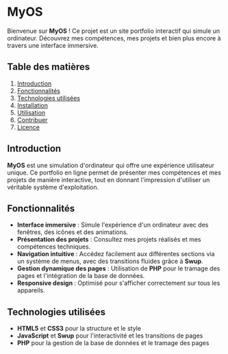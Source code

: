 # MyOS

Bienvenue sur **MyOS** ! Ce projet est un site portfolio interactif qui simule un ordinateur. Découvrez mes compétences, mes projets et bien plus encore à travers une interface immersive.

## Table des matières

1. [Introduction](#introduction)
2. [Fonctionnalités](#fonctionnalités)
3. [Technologies utilisées](#technologies-utilisées)
4. [Installation](#installation)
5. [Utilisation](#utilisation)
6. [Contribuer](#contribuer)
7. [Licence](#licence)

## Introduction

**MyOS** est une simulation d'ordinateur qui offre une expérience utilisateur unique. Ce portfolio en ligne permet de présenter mes compétences et mes projets de manière interactive, tout en donnant l'impression d'utiliser un véritable système d'exploitation.

## Fonctionnalités

- **Interface immersive** : Simule l'expérience d'un ordinateur avec des fenêtres, des icônes et des animations.
- **Présentation des projets** : Consultez mes projets réalisés et mes compétences techniques.
- **Navigation intuitive** : Accédez facilement aux différentes sections via un système de menus, avec des transitions fluides grâce à **Swup**.
- **Gestion dynamique des pages** : Utilisation de **PHP** pour le tramage des pages et l'intégration de la base de données.
- **Responsive design** : Optimisé pour s'afficher correctement sur tous les appareils.

## Technologies utilisées

- **HTML5** et **CSS3** pour la structure et le style
- **JavaScript** et **Swup** pour l'interactivité et les transitions de pages
- **PHP** pour la gestion de la base de données et le tramage des pages
